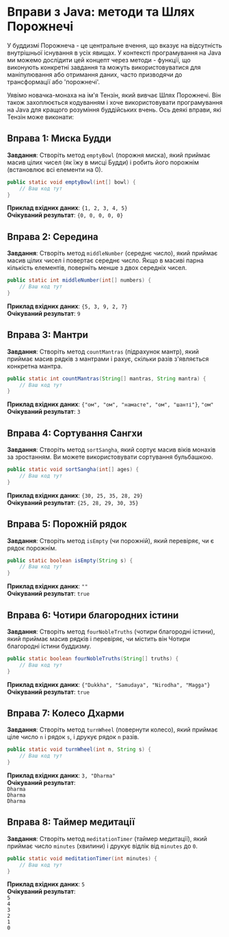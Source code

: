 # Вправи з Java: методи та Шлях Порожнечі

У буддизмі Порожнеча - це центральне вчення, що вказує на відсутність внутрішньої існування в усіх явищах. У контексті програмування на Java ми можемо дослідити цей концепт через методи - функції, що виконують конкретні завдання та можуть використовуватися для маніпулювання або отримання даних, часто призводячи до трансформації або 'порожнечі'.

Уявімо новачка-монаха на ім'я Тензін, який вивчає Шлях Порожнечі. Він також захоплюється кодуванням і хоче використовувати програмування на Java для кращого розуміння буддійських вчень. Ось деякі вправи, які Тензін може виконати:

## Вправа 1: Миска Будди
**Завдання**: Створіть метод `emptyBowl` (порожня миска), який приймає масив цілих чисел (як їжу в мисці Будди) і робить його порожнім (встановлює всі елементи на 0).

```java
public static void emptyBowl(int[] bowl) {
    // Ваш код тут
}
```
**Приклад вхідних даних**: `{1, 2, 3, 4, 5}`  
**Очікуваний результат**: `{0, 0, 0, 0, 0}`

## Вправа 2: Середина
**Завдання**: Створіть метод `middleNumber` (середнє число), який приймає масив цілих чисел і повертає середнє число. Якщо в масиві парна кількість елементів, поверніть менше з двох середніх чисел.

```java
public static int middleNumber(int[] numbers) {
    // Ваш код тут
}
```
**Приклад вхідних даних**: `{5, 3, 9, 2, 7}`  
**Очікуваний результат**: `9`

## Вправа 3: Мантри
**Завдання**: Створіть метод `countMantras` (підрахунок мантр), який приймає масив рядків з мантрами і рахує, скільки разів з'являється конкретна мантра.

```java
public static int countMantras(String[] mantras, String mantra) {
    // Ваш код тут
}
```
**Приклад вхідних даних**: `{"ом", "ом", "намасте", "ом", "шанті"}`, `"ом"`  
**Очікуваний результат**: `3`

## Вправа 4: Сортування Сангхи
**Завдання**: Створіть метод `sortSangha`, який сортує масив віків монахів за зростанням. Ви можете використовувати сортування бульбашкою.

```java
public static void sortSangha(int[] ages) {
    // Ваш код тут
}
```
**Приклад вхідних даних**: `{30, 25, 35, 28, 29}`  
**Очікуваний результат**: `{25, 28, 29, 30, 35}`



## Вправа 5: Порожній рядок
**Завдання**: Створіть метод `isEmpty` (чи порожній), який перевіряє, чи є рядок порожнім.

```java
public static boolean isEmpty(String s) {
    // Ваш код тут
}
```
**Приклад вхідних даних**: `""`  
**Очікуваний результат**: `true`

## Вправа 6: Чотири благородних істини
**Завдання**: Створіть метод `fourNobleTruths` (чотири благородні істини), який приймає масив рядків і перевіряє, чи містить він Чотири благородні істини буддизму.

```java
public static boolean fourNobleTruths(String[] truths) {
    // Ваш код тут
}
```
**Приклад вхідних даних**: `{"Dukkha", "Samudaya", "Nirodha", "Magga"}`  
**Очікуваний результат**: `true`

## Вправа 7: Колесо Дхарми
**Завдання**: Створіть метод `turnWheel` (повернути колесо), який приймає ціле число `n` і рядок `s`, і друкує рядок `n` разів.

```java
public static void turnWheel(int n, String s) {
    // Ваш код тут
}
```
**Приклад вхідних даних**: `3, "Dharma"`  
**Очікуваний результат**:  
`Dharma`  
`Dharma`  
`Dharma`

## Вправа 8: Таймер медитації
**Завдання**: Створіть метод `meditationTimer` (таймер медитації), який приймає число `minutes` (хвилини) і друкує відлік від `minutes` до `0`.

```java
public static void meditationTimer(int minutes) {
    // Ваш код тут
}
```
**Приклад вхідних даних**: `5`  
**Очікуваний результат**:  
`5`  
`4`  
`3`  
`2`  
`1`  
`0`